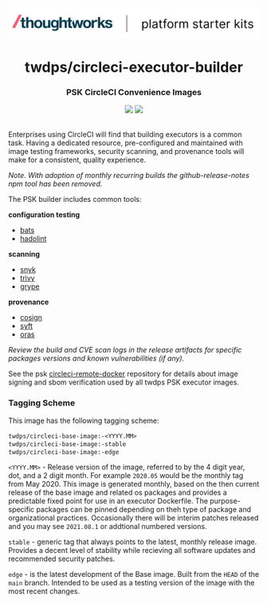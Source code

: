 <div align="center">
  <p>
		<img alt="Thoughtworks Logo" src="https://raw.githubusercontent.com/twplatformlabs/static/master/psk_banner.png" width=800 />
	</p>
  <h1>twdps/circleci-executor-builder</h1>
  <h3>PSK CircleCI Convenience Images</h3>
  <a href="https://app.circleci.com/pipelines/github/twplatformlabs/circleci-executor-builder"><img src="https://circleci.com/gh/twplatformlabs/circleci-executor-builder.svg?style=shield"></a> <a href="https://opensource.org/licenses/MIT"><img src="https://img.shields.io/github/license/twplatformlabs/circleci-executor-builder"></a>
</div>
<br />

Enterprises using CircleCI will find that building executors is a common task. Having a dedicated resource, pre-configured and maintained with image testing frameworks, security scanning, and provenance tools will make for a consistent, quality experience.  

_Note. With adoption of monthly recurring builds the github-release-notes npm tool has been removed._  

The PSK builder includes common tools:  

**configuration testing**  
- [bats](https://github.com/bats-core/bats-core)
- [hadolint](https://github.com/hadolint/hadolint)

**scanning**  
- [snyk](https://github.com/snyk/cli)
- [trivy](https://github.com/aquasecurity/trivy)
- [grype](https://github.com/anchore/grype)

**provenance**
- [cosign](https://github.com/sigstore/cosign)
- [syft](https://github.com/anchore/syft)
- [oras](https://github.com/oras-project/oras)

_Review the build and CVE scan logs in the release artifacts for specific packages versions and known vulnerabilities (if any)._

See the psk [circleci-remote-docker](https://github.com/twplatformlabs/circleci-remote-docker) repository for details about image signing and sbom verification used by all twdps PSK executor images.  

### Tagging Scheme

This image has the following tagging scheme:

```
twdps/circleci-base-image:-<YYYY.MM>
twdps/circleci-base-image:-stable
twdps/circleci-base-image:-edge
```

`<YYYY.MM>` - Release version of the image, referred to by the 4 digit year, dot, and a 2 digit month. For example `2020.05` would be the monthly tag from May 2020. This image is generated monthly, based on the then current release of the base image and related os packages and provides a predictable fixed point for use in an executor Dockerfile. The purpose-specific packages can be pinned depending on theh type of package and organizational practices. Occasionally there will be interim patches released and you may see `2021.08.1` or addtional numbered versions.  

`stable` - generic tag that always points to the latest, monthly release image. Provides a decent level of stability while recieving all software updates and recommended security patches.  

`edge` - is the latest development of the Base image. Built from the `HEAD` of the `main` branch. Intended to be used as a testing version of the image with the most recent changes.  
